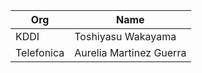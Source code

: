 | Org                    | Name                                                |
| -----------------------| ----------------------------------------------------|
| KDDI | Toshiyasu Wakayama |
| Telefonica | Aurelia Martinez Guerra |

